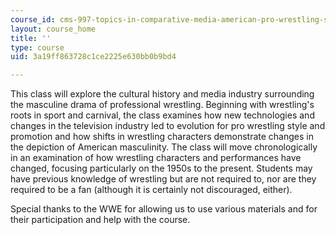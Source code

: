 ```yaml
---
course_id: cms-997-topics-in-comparative-media-american-pro-wrestling-spring-2007
layout: course_home
title: ''
type: course
uid: 3a19ff863728c1ce2225e630bb0b9bd4

---
```

This class will explore the cultural history and media industry surrounding the masculine drama of professional wrestling. Beginning with wrestling's roots in sport and carnival, the class examines how new technologies and changes in the television industry led to evolution for pro wrestling style and promotion and how shifts in wrestling characters demonstrate changes in the depiction of American masculinity. The class will move chronologically in an examination of how wrestling characters and performances have changed, focusing particularly on the 1950s to the present. Students may have previous knowledge of wrestling but are not required to, nor are they required to be a fan (although it is certainly not discouraged, either).

Special thanks to the WWE for allowing us to use various materials and for their participation and help with the course.
